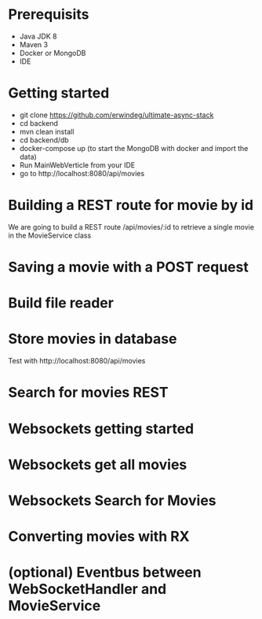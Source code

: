 # Prerequisits
* Java JDK 8
* Maven 3
* Docker or MongoDB
* IDE

# Getting started
* git clone https://github.com/erwindeg/ultimate-async-stack
* cd backend
* mvn clean install
* cd backend/db
* docker-compose up (to start the MongoDB with docker and import the data)
* Run MainWebVerticle from your IDE
* go to http://localhost:8080/api/movies

# Building a REST route for movie by id
We are going to build a REST route /api/movies/:id to retrieve a single movie in the MovieService class

# Saving a movie with a POST request

# Build file reader
# Store movies in database
Test with http://localhost:8080/api/movies

# Search for movies REST

# Websockets getting started

# Websockets get all movies

# Websockets Search for Movies

# Converting movies with RX

# (optional) Eventbus between WebSocketHandler and MovieService
